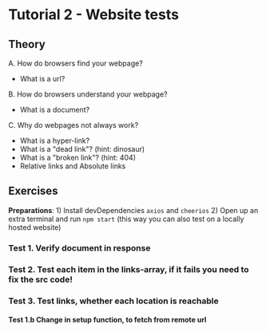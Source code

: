 # Tutorial 2 - Website tests

## Theory

A. How do browsers find your webpage?

- What is a url?

B. How do browsers understand your webpage?

- What is a document?

C. Why do webpages not always work?

- What is a hyper-link?
- What is a "dead link"?
  (hint: dinosaur)
- What is a "broken link"?
  (hint: 404)
- Relative links and Absolute links

## Exercises

**Preparations**: 1) Install devDependencies `axios` and `cheerios` 2) Open up an extra terminal and run `npm start` (this way you can also test on a locally hosted website)

### Test 1. Verify document in response

### Test 2. Test each item in the links-array, if it fails you need to fix the src code!

### Test 3. Test links, whether each location is reachable

#### Test 1.b Change in setup function, to fetch from remote url
